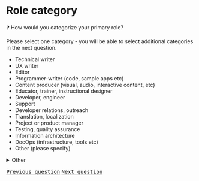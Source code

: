 # Role category

:question: How would you categorize your primary role?

Please select one category - you will be able to select additional categories in the next question.

- Technical writer
- UX writer
- Editor
- Programmer-writer (code, sample apps etc)
- Content producer (visual, audio, interactive content, etc)
- Educator, trainer, instructional designer
- Developer, engineer
- Support
- Developer relations, outreach
- Translation, localization
- Project or product manager
- Testing, quality assurance
- Information architecture
- DocOps (infrastructure, tools etc)
- Other (please specify)

<details>
  <summary>Other</summary>
	Please specify how you would categorize your primary role:
</details>

<kbd>[Previous question](./A_2_job_title_employee.md)</kbd> 
<kbd>[Next question](./A_4_other_roles_employee.md)</kbd>